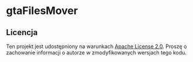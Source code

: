 # gtaFilesMover
## Licencja
Ten projekt jest udostępniony na warunkach [Apache License 2.0](LICENSE). Proszę o zachowanie informacji o autorze w zmodyfikowanych wersjach tego kodu.
